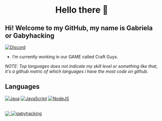 <h1 align="center">Hello there  👋</h1>

## Hi! Welcome to my GitHub, my name is Gabriela or Gabyhacking

[![Discord](https://img.shields.io/badge/Discord-7289DA?style=for-the-badge&logo=discord&logoColor=white)](https://discord.gg/craftguysbr)

- I’m currently working in our GAME called Craft Guys.

*NOTE: Top languages does not indicate my skill level or something like that, it's a github metric of which languages i have the most code on github.*

## Languages

[![Java](https://img.shields.io/badge/Java-FF002B?style=for-the-badge&logo=Java)](https://oracle.com/java)
[![JavaScript](https://img.shields.io/badge/JavaScript-DF013A?style=for-the-badge&logo=javascript&logoColor=fff)](https://www.javascript.com/)
[![NodeJS](https://img.shields.io/badge/Node.js-43853D?style=for-the-badge&logo=node.js&logoColor=white)](https://nodejs.org/)
<br />
<br />

<a href="https://github.com/gabyhacking">
  <img align="center" src="https://github-readme-stats.anuraghazra1.vercel.app/api/top-langs/?username=gabyhacking&theme=radical" />
</a>
<a href="https://github.com/gabyhacking">
  <img align="center" src="https://github-readme-stats.anuraghazra1.vercel.app/api?username=gabyhacking&show_icons=true&theme=radical&line_height=27" alt="gabyhacking" />
</a>
